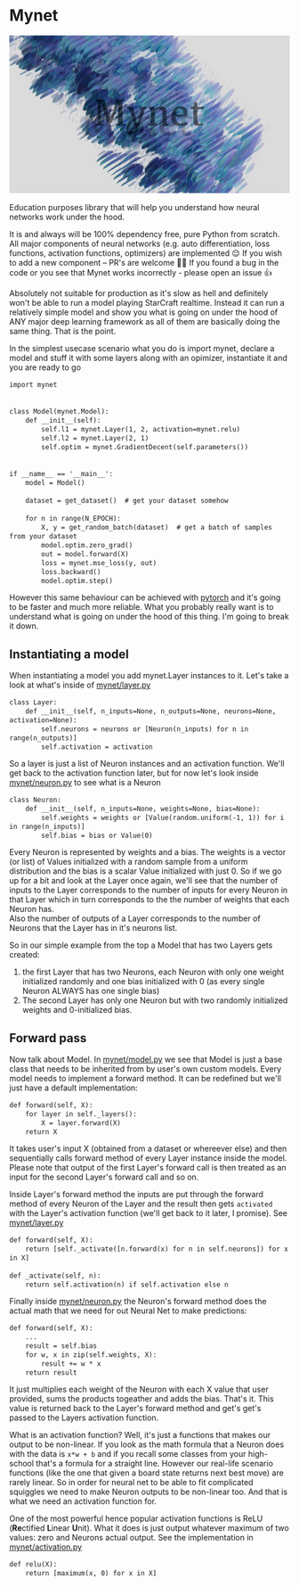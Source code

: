 # Mynet
![Mynet fancy logo](fancy-image.jpg "Mynet logo")

Education purposes library that will help you understand how neural networks work under the hood.

It is and always will be 100% dependency free, pure Python from scratch. All major components of neural networks (e.g. auto differentiation, loss functions, activation functions, optimizers) are implemented 😌 If you wish to add a new component – PR's are welcome 🙏🏻 If you found a bug in the code or you see that Mynet works incorrectly - please open an issue 👍

Absolutely not suitable for production as it's slow as hell and definitely won't be able to run a model playing StarCraft realtime. Instead it can run a relatively simple model and show you what is going on under the hood of ANY major deep learning framework as all of them are basically doing the same thing. That is the point.


In the simplest usecase scenario what you do is import mynet, declare a model and stuff it with some layers along with an opimizer, instantiate it and you are ready to go

```
import mynet


class Model(mynet.Model):
    def __init__(self):
        self.l1 = mynet.Layer(1, 2, activation=mynet.relu)
        self.l2 = mynet.Layer(2, 1)
        self.optim = mynet.GradientDecent(self.parameters())


if __name__ == '__main__':
    model = Model()
    
    dataset = get_dataset()  # get your dataset somehow
    
    for n in range(N_EPOCH):
        X, y = get_random_batch(dataset)  # get a batch of samples from your dataset
        model.optim.zero_grad()
        out = model.forward(X)
        loss = mynet.mse_loss(y, out)
        loss.backward()
        model.optim.step()
```

However this same behaviour can be achieved with [pytorch](https://github.com/pytorch/pytorch) and it's going to be faster and much more reliable. What you probably really want is to understand what is going on under the hood of this thing. I'm going to break it down.


## Instantiating a model

When instantiating a model you add mynet.Layer instances to it. Let's take a look at what's inside of [mynet/layer.py](https://github.com/andreyvolobuev/mynet/blob/master/mynet/layer.py)  

```
class Layer:
    def __init__(self, n_inputs=None, n_outputs=None, neurons=None, activation=None):
        self.neurons = neurons or [Neuron(n_inputs) for n in range(n_outputs)]
        self.activation = activation
```

So a layer is just a list of Neuron instances and an activation function. We'll get back to the activation function later, but for now let's look inside [mynet/neuron.py](https://github.com/andreyvolobuev/mynet/blob/master/mynet/neuron.py) to see what is a Neuron  

```
class Neuron:
    def __init__(self, n_inputs=None, weights=None, bias=None):
        self.weights = weights or [Value(random.uniform(-1, 1)) for i in range(n_inputs)]
        self.bias = bias or Value(0)
```
Every Neuron is represented by weights and a bias. The weights is a vector (or list) of Values initialized with a random sample from a uniform distribution and the bias is a scalar Value initialized with just 0. So if we go up for a bit and look at the Layer once again, we'll see that the number of inputs to the Layer corresponds to the number of inputs for every Neuron in that Layer which in turn corresponds to the the number of weights that each Neuron has.   
Also the number of outputs of a Layer corresponds to the number of Neurons that the Layer has in it's neurons list.

So in our simple example from the top a Model that has two Layers gets created:
1. the first Layer that has two Neurons, each Neuron with only one weight initialized randomly and one bias initialized with 0 (as every single Neuron ALWAYS has one single bias)
2. The second Layer has only one Neuron but with two randomly initialized weights and 0-initialized bias. 


## Forward pass

Now talk about Model. In [mynet/model.py](https://github.com/andreyvolobuev/mynet/blob/master/mynet/model.py) we see that Model is just a base class that needs to be inherited from by user's own custom models. Every model needs to implement a forward method. It can be redefined but we'll just have a default implementation:
```
def forward(self, X):
    for layer in self._layers():
        X = layer.forward(X)
    return X
```
It takes user's input X (obtained from a dataset or whereever else) and then sequentially calls forward method of every Layer instance inside the model. Please note that output of the first Layer's forward call is then treated as an input for the second Layer's forward call and so on.

Inside Layer's forward method the inputs are put through the forward method of every Neuron of the Layer and the result then gets `activated` with the Layer's activation function (we'll get back to it later, I promise). See [mynet/layer.py](https://github.com/andreyvolobuev/mynet/blob/master/mynet/layer.py)  
```
def forward(self, X):
    return [self._activate([n.forward(x) for n in self.neurons]) for x in X]

def _activate(self, n):
    return self.activation(n) if self.activation else n
```

Finally inside [mynet/neuron.py](https://github.com/andreyvolobuev/mynet/blob/master/mynet/neuron.py) the Neuron's forward method does the actual math that we need for out Neural Net to make predictions:

```
def forward(self, X):
    ...
    result = self.bias
    for w, x in zip(self.weights, X):
        result += w * x
    return result
```
It just multiplies each weight of the Neuron with each X value that user provided, sums the products togeather and adds the bias. That's it. This value is returned back to the Layer's forward method and get's get's passed to the Layers activation function. 

What is an activation function? Well, it's just a functions that makes our output to be non-linear. If you look as the math formula that a Neuron does with the data is `x*w + b` and if you recall some classes from your high-school that's a formula for a straight line. However our real-life scenario functions (like the one that given a board state returns next best move) are rarely linear. So in order for neural net to be able to fit complicated squiggles we need to make Neuron outputs to be non-linear too. And that is what we need an activation function for.

One of the most powerful hence popular activation functions is ReLU (**Re**ctified **L**inear **U**nit). What it does is just output whatever maximum of two values: zero and Neurons actual output. See the implementation in [mynet/activation.py](https://github.com/andreyvolobuev/mynet/blob/master/mynet/activation.py)
```
def relu(X):
    return [maximum(x, 0) for x in X]
```


